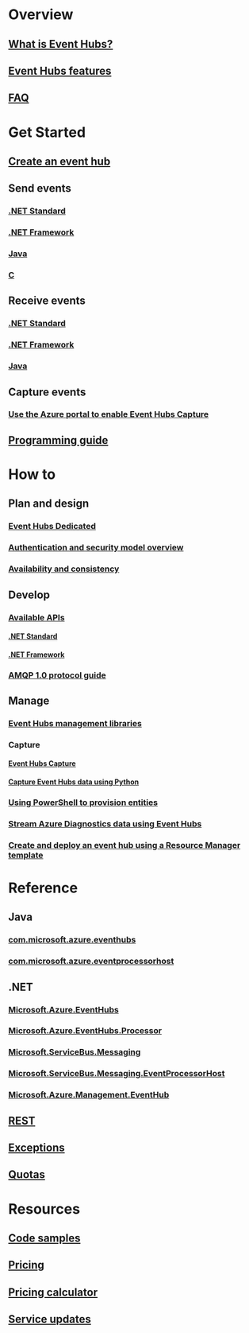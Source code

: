 # Overview
## [What is Event Hubs?](event-hubs-what-is-event-hubs.md)
## [Event Hubs features](event-hubs-features.md)
## [FAQ](event-hubs-faq.md)

# Get Started
## [Create an event hub](event-hubs-create.md)
## Send events
### [.NET Standard](event-hubs-dotnet-standard-getstarted-send.md)
### [.NET Framework](event-hubs-dotnet-framework-getstarted-send.md)
### [Java](event-hubs-java-get-started-send.md)
### [C](event-hubs-c-getstarted-send.md)
## Receive events
### [.NET Standard](event-hubs-dotnet-standard-getstarted-receive-eph.md)
### [.NET Framework](event-hubs-dotnet-framework-getstarted-receive-eph.md)
### [Java](event-hubs-java-get-started-receive-eph.md)
<!-- Not Available ### [Apache Storm](event-hubs-storm-getstarted-receive.md)-->
## Capture events
### [Use the Azure portal to enable Event Hubs Capture](event-hubs-capture-enable-through-portal.md)
<!-- Not Available ### [Use a Resource Manager template to enable Event Hubs Capture](event-hubs-resource-manager-namespace-event-hub-enable-capture.md) -->
## [Programming guide](event-hubs-programming-guide.md)

# How to
## Plan and design
<!-- Not Available ### [Geo-disaster recovery and Geo-replication](event-hubs-geo-dr.md) -->
### [Event Hubs Dedicated](event-hubs-dedicated-overview.md)
### [Authentication and security model overview](event-hubs-authentication-and-security-model-overview.md)
### [Availability and consistency](event-hubs-availability-and-consistency.md)
<!-- Not Available ### [Automatically scale throughput units](event-hubs-auto-inflate.md) -->
## Develop
### [Available APIs](event-hubs-api-overview.md)
#### [.NET Standard](event-hubs-dotnet-standard-api-overview.md)
#### [.NET Framework](event-hubs-dotnet-framework-api-overview.md)
<!-- Not Available #### [Diagnostic logs](event-hubs-diagnostic-logs.md) -->
### [AMQP 1.0 protocol guide](../service-bus-messaging/service-bus-amqp-protocol-guide.md)
## Manage
<!-- Not Available ### [Monitor Event Hubs with Azure Monitoring](event-hubs-metrics-azure-monitor.md) -->
### [Event Hubs management libraries](event-hubs-management-libraries.md)
### Capture
#### [Event Hubs Capture](event-hubs-capture-overview.md)
#### [Capture Event Hubs data using Python](event-hubs-capture-python.md)
### [Using PowerShell to provision entities](event-hubs-manage-with-ps.md) 
### [Stream Azure Diagnostics data using Event Hubs](event-hubs-streaming-azure-diags-data.md)
### [Create and deploy an event hub using a Resource Manager template](event-hubs-resource-manager-namespace-event-hub.md)

# Reference
## Java
### [com.microsoft.azure.eventhubs](https://docs.azure.cn/java/api/com.microsoft.azure.eventhubs)
### [com.microsoft.azure.eventprocessorhost](https://docs.azure.cn/java/api/com.microsoft.azure.eventprocessorhost)
## .NET
### [Microsoft.Azure.EventHubs](https://docs.microsoft.com/dotnet/api/microsoft.azure.eventhubs)
### [Microsoft.Azure.EventHubs.Processor](https://docs.microsoft.com/dotnet/api/microsoft.azure.eventhubs.processor)
### [Microsoft.ServiceBus.Messaging](https://docs.microsoft.com/dotnet/api/microsoft.servicebus.messaging)
### [Microsoft.ServiceBus.Messaging.EventProcessorHost](https://docs.microsoft.com/dotnet/api/microsoft.servicebus.messaging.eventprocessorhost)
### [Microsoft.Azure.Management.EventHub](https://docs.microsoft.com/dotnet/api/microsoft.azure.management.eventhub)
## [REST](https://docs.microsoft.com/rest/api/eventhub)
## [Exceptions](event-hubs-messaging-exceptions.md)
## [Quotas](event-hubs-quotas.md)

# Resources
<!-- Not Available ## [Azure Roadmap](https://azure.microsoft.com/roadmap/) -->
## [Code samples](event-hubs-samples.md)
<!-- Not Available ## [Learning path](https://azure.microsoft.com/documentation/learning-paths/event-hubs/) -->
## [Pricing](https://www.azure.cn/pricing/details/event-hubs/)
## [Pricing calculator](https://www.azure.cn/pricing/calculator/)
## [Service updates](https://www.azure.cn/what-is-new/)
<!-- Not Available ## [Stack Overflow](http://stackoverflow.com/questions/tagged/azure-eventhub) -->

<!--Update_Description: update link-->
<!--ms.date: 11/04/2017 -->
